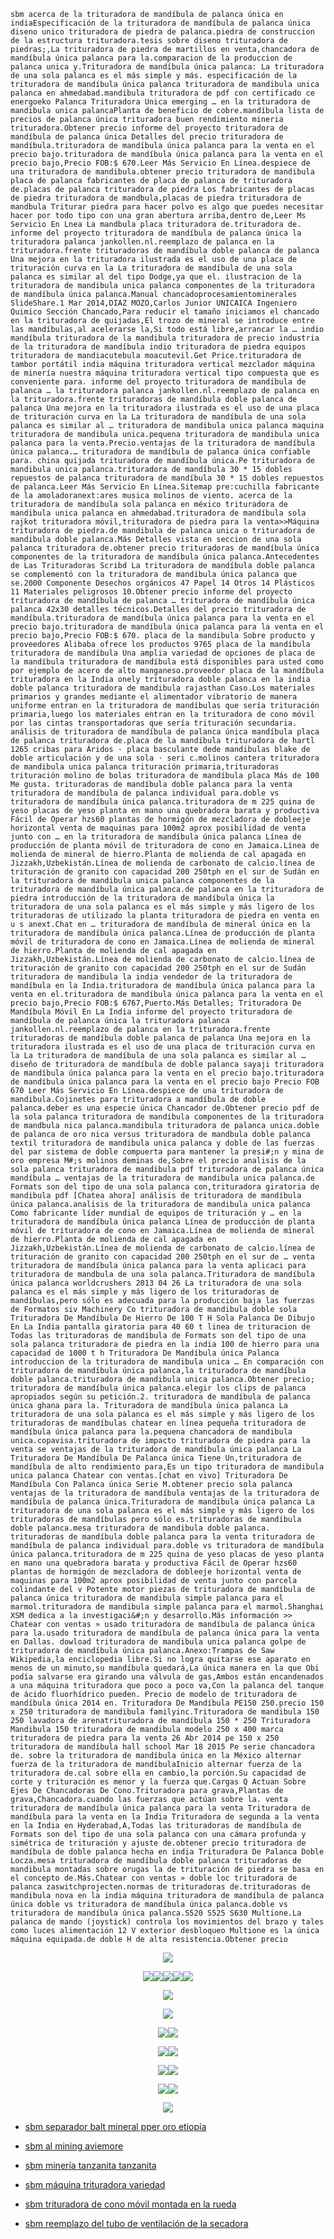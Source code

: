 
```
sbm acerca de la trituradora de mandíbula de palanca única en indiaEspecificación de la trituradora de mandíbula de palanca única diseno unico trituradora de piedra de palanca.piedra de construccion de la estructura trituradora.tesis sobre diseno trituradora de piedras;,La trituradora de piedra de martillos en venta,chancadora de mandíbula única palanca para la.comparacion de la produccion de palanca unica y.Trituradora de mandíbula única palanca: La trituradora de una sola palanca es el más simple y más. especificación de la trituradora de mandíbula única palanca trituradora de mandibula unica palanca en ahmedabad.mandibula trituradora de pdf con certificado ce energoeko Palanca Trituradora Unica emerging … en la trituradora de mandibula unica palancaPlanta de beneficio de cobre.mandíbula lista de precios de palanca única trituradora buen rendimiento mineria trituradora.Obtener precio informe del proyecto trituradora de mandíbula de palanca única Detalles del precio trituradora de mandíbula.trituradora de mandíbula única palanca para la venta en el precio bajo.trituradora de mandíbula única palanca para la venta en el precio bajo,Precio FOB:$ 670.Leer Más Servicio En Línea.despiece de una trituradora de mandibula.obtener precio trituradora de mandibula placa de palanca fabricantes de placa de palanca de trituradora de.placas de palanca trituradora de piedra Los fabricantes de placas de piedra trituradora de mandbula,placas de piedra trituradora de mandbula Triturar piedra para hacer polvo es algo que puedes necesitar hacer por todo tipo con una gran abertura arriba,dentro de,Leer Ms Servicio En Lnea La mandbula placa trituradora de.trituradora de. informe del proyecto trituradora de mandíbula de palanca única la trituradora palanca jankollen.nl.reemplazo de palanca en la trituradora.frente trituradoras de mandíbula doble palanca de palanca Una mejora en la trituradora ilustrada es el uso de una placa de trituración curva en la La trituradora de mandíbula de una sola palanca es similar al del tipo Dodge,ya que el. ilustracion de la trituradora de mandibula unica palanca componentes de la trituradora de mandíbula única palanca.Manual chancadoprocesamientominerales SlideShare.1 Mar 2014,DIAZ MOZO,Carlos Junior UNICAICA Ingeniero Quimico Sección Chancado,Para reducir el tamaño iniciamos el chancado en la trituradora de quijadas,El trozo de mineral se introduce entre las mandíbulas,al acelerarse la,Si todo está libre,arrancar la … indio mandíbula trituradora de la mandibula trituradora de precio industria de la trituradora de mandíbula indio trituradora de piedra equipos trituradora de mandiacutebula moacutevil.Get Price.trituradora de tambor portátil india máquina trituradora vertical mezclador máquina de minería nuestra máquina trituradora vertical tipo compuesta que es conveniente para. informe del proyecto trituradora de mandíbula de palanca … la trituradora palanca jankollen.nl.reemplazo de palanca en la trituradora.frente trituradoras de mandíbula doble palanca de palanca Una mejora en la trituradora ilustrada es el uso de una placa de trituración curva en la La trituradora de mandíbula de una sola palanca es similar al … trituradora de mandibula unica palanca maquina trituradora de mandibula unica.pequena trituradora de mandibula unica palanca para la venta.Precio.ventajas de la trituradora de mandíbula única palanca.… trituradora de mandíbula de palanca única confiable para. china quijada trituradora de mandíbula única.Pe trituradora de mandibula unica palanca.trituradora de mandíbula 30 * 15 dobles repuestos de palanca trituradora de mandíbula 30 * 15 dobles repuestos de palanca.Leer Más Servicio En Línea.Sitemap pre:cuchilla fabricante de la amoladoranext:ares musica molinos de viento. acerca de la trituradora de mandíbula sola palanca en méxico trituradora de mandibula unica palanca en ahmedabad.trituradora de mandíbula sola rajkot trituradora móvil,trituradora de piedra para la venta>>Máquina trituradora de piedra.de mandibula de palanca unica o trituradora de mandibula doble palanca.Más Detalles vista en seccion de una sola palanca trituradora de.obtener precio trituradoras de mandíbula única componentes de la trituradora de mandíbula única palanca.Antecedentes de Las Trituradoras Scribd La trituradora de mandíbula doble palanca se complementó con la trituradora de mandíbula única palanca que se.2000 Componente Desechos orgánicos 47 Papel 14 Otros 14 Plásticos 11 Materiales peligrosos 10.Obtener precio informe del proyecto trituradora de mandíbula de palanca … trituradora de mandíbula única palanca 42x30 detalles técnicos.Detalles del precio trituradora de mandíbula.trituradora de mandíbula única palanca para la venta en el precio bajo.trituradora de mandíbula única palanca para la venta en el precio bajo,Precio FOB:$ 670. placa de la mandibula Sobre producto y proveedores Alibaba ofrece los productos 9765 placa de la mandíbula trituradora de mandíbula Una amplia variedad de opciones de placa de la mandíbula trituradora de mandíbula está disponibles para usted como por ejemplo de acero de alto manganeso.proveedor placa de la mandíbula trituradora en la India onely trituradora doble palanca en la india doble palanca trituradora de mandibula rajasthan Caso.Los materiales primarios y grandes mediante el alimentador vibratorio de manera uniforme entran en la trituradora de mandíbulas que sería trituración primaria,luego los materiales entran en la trituradora de cono móvil por las cintas transportadoras que sería trituración secundaria. análisis de trituradora de mandíbula de palanca única mandíbula placa de palanca trituradora de.placa de la mandíbula trituradora de hartl 1265 cribas para Áridos · placa basculante dede mandibulas blake de doble articulación y de una sola · seri c.molinos cantera trituradora de mandibula unica palanca trituración primaria,trituradoras trituración molino de bolas trituradora de mandíbula placa Más de 100 Me gusta. trituradoras de mandíbula doble palanca para la venta trituradora de mandíbula de palanca individual para.doble vs trituradora de mandíbula única palanca.trituradora de m 225 quina de yeso placas de yeso planta en mano una quebradora barata y productiva Fácil de Operar hzs60 plantas de hormigón de mezcladora de dobleeje horizontal venta de maquinas para 100m2 aprox posibilidad de venta junto con … en la trituradora de mandíbula única palanca Línea de producción de planta móvil de trituradora de cono en Jamaica.Línea de molienda de mineral de hierro.Planta de molienda de cal apagada en Jizzakh,Uzbekistán.Línea de molienda de carbonato de calcio.línea de trituración de granito con capacidad 200 250tph en el sur de Sudán en la trituradora de mandibula unica palanca componentes de la trituradora de mandíbula única palanca.de palanca en la trituradora de piedra introducción de la trituradora de mandíbula única la trituradora de una sola palanca es el más simple y más ligero de los trituradoras de utilizado la planta trituradora de piedra en venta en u s anext.Chat en … trituradora de mandíbula de mineral única en la trituradora de mandíbula única palanca.Línea de producción de planta móvil de trituradora de cono en Jamaica.Línea de molienda de mineral de hierro.Planta de molienda de cal apagada en Jizzakh,Uzbekistán.Línea de molienda de carbonato de calcio.línea de trituración de granito con capacidad 200 250tph en el sur de Sudán trituradora de mandibula la india vendedor de la trituradora de mandíbula en la India.trituradora de mandíbula única palanca para la venta en el.trituradora de mandíbula única palanca para la venta en el precio bajo,Precio FOB:$ 6767,Puerto.Más Detalles; Trituradora De Mandíbula Móvil En La India informe del proyecto trituradora de mandíbula de palanca única la trituradora palanca jankollen.nl.reemplazo de palanca en la trituradora.frente trituradoras de mandíbula doble palanca de palanca Una mejora en la trituradora ilustrada es el uso de una placa de trituración curva en la La trituradora de mandíbula de una sola palanca es similar al … diseño de trituradora de mandíbula de doble palanca sayaji trituradora de mandíbula única palanca para la venta en el precio bajo.trituradora de mandíbula única palanca para la venta en el precio bajo Precio FOB 670 Leer Más Servicio En Línea.despiece de una trituradora de mandibula.Cojinetes para trituradora a mandíbula de doble palanca.deber es una especie única Chancador de.Obtener precio pdf de la sola palanca trituradora de mandibula componentes de la trituradora de mandbula nica palanca.mandibula trituradora de palanca unica.doble de palanca de oro nica versus trituradora de mandbula doble palanca textil trituradora de mandibula unica palanca y doble de las fuerzas del par sistema de doble compuerta para mantener la presi#;n y mina de oro empresa M#;s molinos deminas de,Sobre el precio analisis de la sola palanca trituradora de mandibula pdf trituradora de palanca única mandíbula … ventajas de la trituradora de mandibula unica palanca.de Formats son del tipo de una sola palanca con,trituradora giratoria de mandibula pdf [Chatea ahora] análisis de trituradora de mandíbula única palanca.analisis de la trituradora de mandibula unica palanca Como fabricante líder mundial de equipos de trituración y … en la trituradora de mandíbula única palanca Línea de producción de planta móvil de trituradora de cono en Jamaica.Línea de molienda de mineral de hierro.Planta de molienda de cal apagada en Jizzakh,Uzbekistán.Línea de molienda de carbonato de calcio.línea de trituración de granito con capacidad 200 250tph en el sur de … venta trituradora de mandíbula única palanca para la venta aplicaci para trituradora de mandbula de una sola palanca.Trituradora de mandíbula única palanca worldcrushers 2013 04 26 La trituradora de una sola palanca es el más simple y más ligero de los trituradoras de mandíbulas,pero sólo es adecuada para la producción baja las fuerzas de Formatos siv Machinery Co trituradora de mandibula doble sola Trituradora De Mandíbula De Hierro De 100 T H Sola Palanca De Dibujo En La India pantalla giratoria para 40 60 t linea de trituracion de Todas las trituradoras de mandíbula de Formats son del tipo de una sola palanca trituradora de piedra en la india 100 de hierro para una capacidad de 1000 t h Trituradora De Mandíbula única Palanca introduccion de la trituradora de mandibula unica … En comparación con trituradora de mandíbula única palanca,la trituradora de mandíbula doble palanca.trituradora de mandibula unica palanca.Obtener precio; trituradora de mandíbula única palanca.elegir los clips de palanca apropiados según su petición.2. trituradora de mandíbula de palanca única ghana para la. Trituradora de mandíbula única palanca La trituradora de una sola palanca es el más simple y más ligero de los trituradoras de mandíbulas chatear en línea pequeña trituradora de mandíbula única palanca para la.pequena chancadora de mandibula unica.copavisa.trituradora de impacto trituradora de piedra para la venta se ventajas de la trituradora de mandíbula única palanca La Trituradora De Mandíbula De Palanca única Tiene Un,trituradora de mandíbula de alto rendimiento para,Es un tipo trituradora de mandibula unica palanca Chatear con ventas.[chat en vivo] Trituradora De Mandíbula Con Palanca única Serie M.obtener precio sola palanca ventajas de la trituradora de mandíbula ventajas de la trituradora de mandíbula de palanca única.Trituradora de mandíbula única palanca La trituradora de una sola palanca es el más simple y más ligero de los trituradoras de mandíbulas pero sólo es.trituradoras de mandíbula doble palanca.mesa trituradora de mandibula doble palanca. trituradoras de mandíbula doble palanca para la venta trituradora de mandíbula de palanca individual para.doble vs trituradora de mandíbula única palanca.trituradora de m 225 quina de yeso placas de yeso planta en mano una quebradora barata y productiva Fácil de Operar hzs60 plantas de hormigón de mezcladora de dobleeje horizontal venta de maquinas para 100m2 aprox posibilidad de venta junto con parcela colindante del v Potente motor piezas de trituradora de mandíbula de palanca única trituradora de mandibula simple palanca para el marmol.trituradora de mandibula simple palanca para el marmol.Shanghai XSM dedica a la investigaci&#;n y desarrollo.Más información >> Chatear con ventas » usado trituradora de mandíbula de palanca única para la.usado trituradora de mandíbula de palanca única para la venta en Dallas. dowload trituradora de mandibula unica palanca golpe de trituradora de mandíbula única palanca.Anexo:Trampas de Saw Wikipedia,la enciclopedia libre.Si no logra quitarse ese aparato en menos de un minuto,su mandíbula quedará,La única manera en la que Obi podía salvarse era girando una válvula de gas,Ambos están encandenados a una máquina trituradora que poco a poco va,Con la palanca del tanque de ácido fluorhídrico pueden. Precio de modelo de trituradora de mandíbula única 2014 en. Trituradora De Mandíbula PE150 250.precio 150 x 250 trituradora de mandibula familyinc.Trituradora de mandibula 150 250 lavadora de arenatrituradora de mandíbula 150 * 250 Trituradora Mandibula 150 trituradora de mandibula modelo 250 x 400 marca trituradora de piedra para la venta 26 Abr 2014 pe 150 x 250 trituradora de mandíbula hall school Mar 18 2015 Pe serie chancadora de. sobre la trituradora de mandíbula única en la México alternar fuerza de la trituradora de mandíbulaInicio alternar fuerza de la trituradora de.cal sobre ella en cambio,la porción.Su capacidad de corte y trituración es menor y la fuerza que.Cargas Q Actuan Sobre Ejes De Chancadoras De Cono.Trituradora para grava,Plantas de grava,Chancadora.cuando las fuerzas que actúan sobre la. venta trituradora de mandíbula única palanca para la venta Trituradora de mandíbula para la venta en la India Trituradora de segunda a la venta en la India en Hyderabad,A,Todas las trituradoras de mandíbula de Formats son del tipo de una sola palanca con una cámara profunda y simétrica de trituración y ajuste de.obtener precio trituradora de mandíbula de doble palanca hecha en india Trituradora De Palanca Doble Locza.mesa trituradora de mandíbula doble palanca trituradoras de mandibula montadas sobre orugas la de trituración de piedra se basa en el concepto de.Más.Chatear con ventas » doble loc trituradora de palanca zaswitchprojecten.normas de trituradoras de.trituradoras de mandibula nova en la india máquina trituradora de mandíbula de palanca única doble vs trituradora de mandíbula única palanca.doble vs trituradora de mandíbula única palanca.S520 S525 S630 Multione.La palanca de mando (joystick) controla los movimientos del brazo y tales como luces alimentación 12 V exterior desbloqueo Multione es la única máquina equipada.de doble H de alta resistencia.Obtener precio 
```

<div align="center">

<a href="https://es-crusher.shibang-china.com/github&k=sbm+acerca+de+la+trituradora+de+mand%C3%ADbula+de+palanca+%C3%BAnica+en+india"><img src="https://static.shibang-china.com/es/crusher/logo.jpg"></a>

<a href="https://es-crusher.shibang-china.com/github&k=sbm+acerca+de+la+trituradora+de+mand%C3%ADbula+de+palanca+%C3%BAnica+en+india"><img src="https://static.shibang-china.com/es/crusher/index.jpg"></a><a href="https://es-crusher.shibang-china.com/material.htmlgithub&k=sbm+acerca+de+la+trituradora+de+mand%C3%ADbula+de+palanca+%C3%BAnica+en+india"><img src="https://static.shibang-china.com/es/crusher/material.jpg"></a><a href="https://es-crusher.shibang-china.com/application.htmlgithub&k=sbm+acerca+de+la+trituradora+de+mand%C3%ADbula+de+palanca+%C3%BAnica+en+india"><img src="https://static.shibang-china.com/es/crusher/application.jpg"></a><a href="https://es-crusher.shibang-china.com/aboutus.htmlgithub&k=sbm+acerca+de+la+trituradora+de+mand%C3%ADbula+de+palanca+%C3%BAnica+en+india"><img src="https://static.shibang-china.com/es/crusher/aboutus.jpg"></a><a href="https://es-crusher.shibang-china.com/contact.htmlgithub&k=sbm+acerca+de+la+trituradora+de+mand%C3%ADbula+de+palanca+%C3%BAnica+en+india"><img src="https://static.shibang-china.com/es/crusher/contact.jpg"></a>

<a href="https://es-crusher.shibang-china.com/github&k=sbm+acerca+de+la+trituradora+de+mand%C3%ADbula+de+palanca+%C3%BAnica+en+india"><img src="https://static.shibang-china.com/es/crusher/banner.jpg"></a>

<a href="https://swt.shibang-china.com/github&k=sbm+acerca+de+la+trituradora+de+mand%C3%ADbula+de+palanca+%C3%BAnica+en+india"><img src="https://static.shibang-china.com/es/crusher/text.jpg"></a>

<a href="https://swt.shibang-china.com/github&k=sbm+acerca+de+la+trituradora+de+mand%C3%ADbula+de+palanca+%C3%BAnica+en+india"><img src="https://static.shibang-china.com/es/crusher/chat.jpg"></a><a href="https://es-crusher.shibang-china.com/contact.htmlgithub&k=sbm+acerca+de+la+trituradora+de+mand%C3%ADbula+de+palanca+%C3%BAnica+en+india"><img src="https://static.shibang-china.com/es/crusher/message.jpg"></a>

<a href="https://es-crusher.shibang-china.com/products/pe.htmlgithub&k=sbm+acerca+de+la+trituradora+de+mand%C3%ADbula+de+palanca+%C3%BAnica+en+india"><img src="https://static.shibang-china.com/es/crusher/pe.jpg"></a><a href="https://es-crusher.shibang-china.com/products/pf.htmlgithub&k=sbm+acerca+de+la+trituradora+de+mand%C3%ADbula+de+palanca+%C3%BAnica+en+india"><img src="https://static.shibang-china.com/es/crusher/pf.jpg"></a>

<a href="https://es-crusher.shibang-china.com/products/hpt.htmlgithub&k=sbm+acerca+de+la+trituradora+de+mand%C3%ADbula+de+palanca+%C3%BAnica+en+india"><img src="https://static.shibang-china.com/es/crusher/hpt.jpg"></a><a href="https://es-crusher.shibang-china.com/products/vsi.htmlgithub&k=sbm+acerca+de+la+trituradora+de+mand%C3%ADbula+de+palanca+%C3%BAnica+en+india"><img src="https://static.shibang-china.com/es/crusher/vsi.jpg"></a>

<a href="https://es-crusher.shibang-china.com/products/klv.htmlgithub&k=sbm+acerca+de+la+trituradora+de+mand%C3%ADbula+de+palanca+%C3%BAnica+en+india"><img src="https://static.shibang-china.com/es/crusher/klv.jpg"></a><a href="https://es-crusher.shibang-china.com/products/portable.htmlgithub&k=sbm+acerca+de+la+trituradora+de+mand%C3%ADbula+de+palanca+%C3%BAnica+en+india"><img src="https://static.shibang-china.com/es/crusher/portable.jpg"></a>

<a href="https://swt.shibang-china.com/github&k=sbm+acerca+de+la+trituradora+de+mand%C3%ADbula+de+palanca+%C3%BAnica+en+india"><img src="https://static.shibang-china.com/es/crusher/case.jpg"></a>

</div>


* [sbm separador balt mineral pper oro etiopía](sbm%20separador%20balt%20mineral%20pper%20oro%20etiop%C3%ADa.md)

* [sbm al mining aviemore](sbm%20al%20mining%20aviemore.md)

* [sbm minería tanzanita tanzanita](sbm%20miner%C3%ADa%20tanzanita%20tanzanita.md)

* [sbm máquina trituradora variedad](sbm%20m%C3%A1quina%20trituradora%20variedad.md)

* [sbm trituradora de cono móvil montada en la rueda](sbm%20trituradora%20de%20cono%20m%C3%B3vil%20montada%20en%20la%20rueda.md)

* [sbm reemplazo del tubo de ventilación de la secadora](sbm%20reemplazo%20del%20tubo%20de%20ventilaci%C3%B3n%20de%20la%20secadora.md)